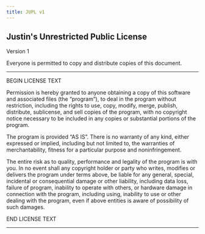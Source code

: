```yaml
---
title: JUPL v1
---
```


## Justin's Unrestricted Public License

Version 1

Everyone is permitted to copy and distribute copies of this document.

---

BEGIN LICENSE TEXT

Permission is hereby granted to anyone obtaining a copy of this software and associated files (the “program”), to deal in the program without restriction,
including the rights to use, copy, modify, merge, publish, distribute, sublicense, and sell copies of the program,
with no copyright notice necessary to be included in any copies or substantial portions of the program.

The program is provided “AS IS”. There is no warranty of any kind, either expressed or implied, including but not limited to, the warranties of merchantability, fitness for a particular purpose and noninfringement.

The entire risk as to quality, performance and legality of the program is with you.
In no event shall any copyright holder or party who writes, modifies or delivers the program under terms above,
be liable for any general, special, incidental or consequential damage or other liability, including data loss, failure of program, inability to operate with others, or hardware damage
in connection with the program, including using, inability to use or other dealing with the program,
even if above entities is aware of possibility of such damages.

END LICENSE TEXT

---

